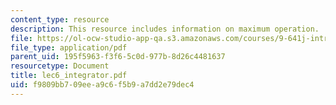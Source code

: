 ```yaml
---
content_type: resource
description: This resource includes information on maximum operation.
file: https://ol-ocw-studio-app-qa.s3.amazonaws.com/courses/9-641j-introduction-to-neural-networks-spring-2005/f9809bb709eea9c6f5b9a7dd2e79dec4_lec6_integrator.pdf
file_type: application/pdf
parent_uid: 195f5963-f3f6-5c0d-977b-8d26c4481637
resourcetype: Document
title: lec6_integrator.pdf
uid: f9809bb7-09ee-a9c6-f5b9-a7dd2e79dec4
---
```

